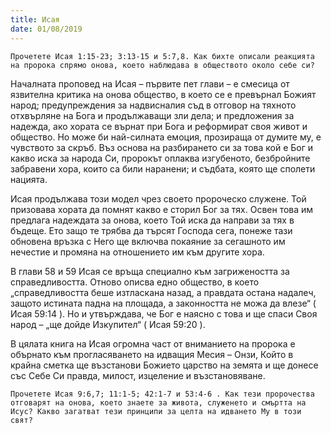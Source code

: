 ```yaml
---
title: Исая
date: 01/08/2019
---
```


`Прочетете Исая 1:15-23; 3:13-15 и 5:7,8. Как бихте описали реакцията на пророка спрямо онова, което наблюдава в обществото около себе си?`

Началната проповед на Исая – първите пет глави – е смесица от язвителна критика на онова общество, в което се е превърнал Божият народ; предупреждения за надвисналия съд в отговор на тяхното отхвърляне на Бога и продължаващи зли дела; и предложения за надежда, ако хората се върнат при Бога и реформират своя живот и общество. Но може би най-силната емоция, прозираща от думите му, е чувството за скръб. Въз основа на разбирането си за това кой е Бог и какво иска за народа Си, пророкът оплаква изгубеното, безбройните забравени хора, които са били наранени; и съдбата, която ще сполети нацията.

Исая продължава този модел чрез своето пророческо служене. Той призовава хората да помнят какво е сторил Бог за тях. Освен това им предлага надеждата за онова, което Той иска да направи за тях в бъдеще. Ето защо те трябва да търсят Господа сега, понеже тази обновена връзка с Него ще включва покаяние за сегашното им нечестие и промяна на отношението им към другите хора.

В глави 58 и 59 Исая се връща специално към загрижеността за справедливостта. Отново описва едно общество, в което „справедливостта беше изтласкана назад, а правдата остана надалеч, защото истината падна на площада, а законността не можа да влезе“ ( Исая 59:14 ). Но и утвърждава, че Бог е наясно с това и ще спаси Своя народ – „ще дойде Изкупител“ ( Исая 59:20 ).

В цялата книга на Исая огромна част от вниманието на пророка е обърнато към прогласяването на идващия Месия – Онзи, Който в крайна сметка ще възстанови Божието царство на земята и ще донесе със Себе Си правда, милост, изцеление и възстановяване.

`Прочетете Исая 9:6,7; 11:1-5; 42:1-7 и 53:4-6 . Как тези пророчества отговарят на онова, което знаете за живота, служенето и смъртта на Исус? Какво загатват тези принципи за целта на идването Му в този свят?`